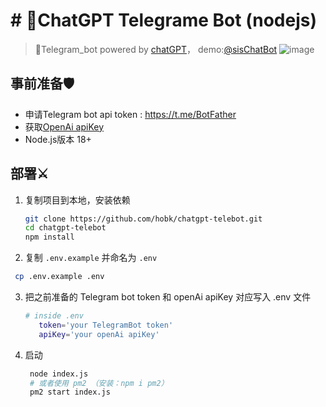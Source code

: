 # # 🔮ChatGPT Telegrame Bot (nodejs)

> 💍️Telegram_bot powered by [chatGPT](https://chat.openai.com)，
demo:[@sisChatBot](https://t.me/sisChatBot)
![image](https://www.helloimg.com/images/2022/12/07/Zy9IPb.md.jpg)

## 事前准备🛡️
- 申请Telegram bot api token : https://t.me/BotFather
- 获取[OpenAi apiKey](https://platform.openai.com/account/api-keys)
- Node.js版本 18+

## 部署⚔️

1. 复制项目到本地，安装依赖

   ```bash
   git clone https://github.com/hobk/chatgpt-telebot.git
   cd chatgpt-telebot
   npm install
   ```

2.  复制 `.env.example` 并命名为 `.env`
   
   ```bash
    cp .env.example .env
   ```

3. 把之前准备的 Telegram bot token 和 openAi apiKey 对应写入 .env 文件

   ```bash
   # inside .env
      token='your TelegramBot token'
      apiKey='your openAi apiKey'
   ```

4. 启动

   ```bash
    node index.js
    # 或者使用 pm2 （安装：npm i pm2）
    pm2 start index.js
   ``` 
